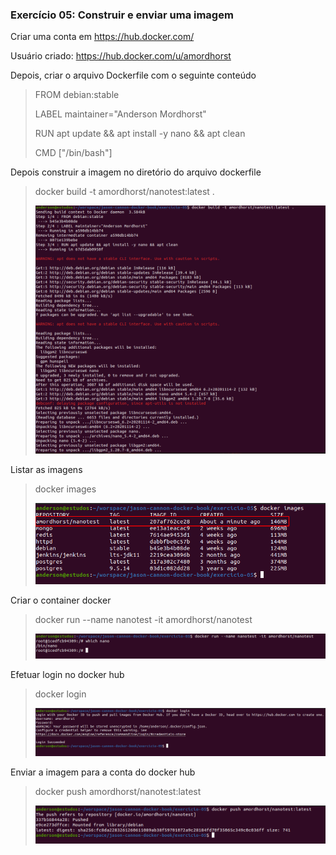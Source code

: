### Exercício 05: Construir e enviar uma imagem

Criar uma conta em https://hub.docker.com/

Usuário criado: https://hub.docker.com/u/amordhorst

Depois, criar o arquivo Dockerfile com o seguinte conteúdo

>FROM debian:stable
>
>LABEL maintainer="Anderson Mordhorst"
>
>RUN apt update && apt install -y nano && apt clean
>
>CMD ["/bin/bash"]

Depois construir a imagem no diretório do arquivo dockerfile

>docker build -t amordhorst/nanotest:latest .
> 
>![](/exercicio-05/images/docker-build.png "docker build -t amordhorst/nanotest:latest .")

Listar as imagens
>docker images
> 
>![](/exercicio-05/images/docker-images.png "docker images")

Criar o container docker
>docker run --name nanotest -it amordhorst/nanotest
> 
>![](/exercicio-05/images/docker-run-nano.png "docker run --name nanotest -it amordhorst/nanotest")

Efetuar login no docker hub
>docker login
> 
>![](/exercicio-05/images/docker-login.png "docker login")

Enviar a imagem para a conta do docker hub
>docker push amordhorst/nanotest:latest
> 
>![](/exercicio-05/images/docker-push.png "docker push amordhorst/nanotest:latest")
